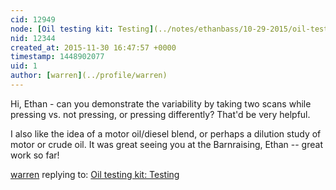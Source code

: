 ```yaml
---
cid: 12949
node: [Oil testing kit: Testing](../notes/ethanbass/10-29-2015/oil-testing-kit-testing)
nid: 12344
created_at: 2015-11-30 16:47:57 +0000
timestamp: 1448902077
uid: 1
author: [warren](../profile/warren)
---
```


Hi, Ethan - can you demonstrate the variability by taking two scans while pressing vs. not pressing, or pressing differently? That'd be very helpful. 

I also like the idea of a motor oil/diesel blend, or perhaps a dilution study of motor or crude oil. It was great seeing you at the Barnraising, Ethan -- great work so far!

[warren](../profile/warren) replying to: [Oil testing kit: Testing](../notes/ethanbass/10-29-2015/oil-testing-kit-testing)

